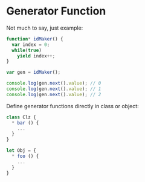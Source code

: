 # Generator Function

Not much to say, just example:

```javascript
function* idMaker() {
  var index = 0;
  while(true)
    yield index++;
}

var gen = idMaker();

console.log(gen.next().value); // 0
console.log(gen.next().value); // 1
console.log(gen.next().value); // 2
```

Define generator functions directly in class or object:

```javascript
class Clz {
  * bar () {
    ...
  }
}

let Obj = {
  * foo () {
    ...
  }
}
```
